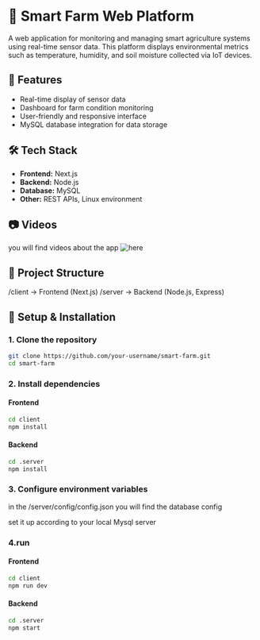 # 🌱 Smart Farm Web Platform

A web application for monitoring and managing smart agriculture systems using real-time sensor data. This platform displays environmental metrics such as temperature, humidity, and soil moisture collected via IoT devices.

## 🚀 Features

- Real-time display of sensor data
- Dashboard for farm condition monitoring
- User-friendly and responsive interface
- MySQL database integration for data storage

## 🛠️ Tech Stack

- **Frontend:** Next.js
- **Backend:** Node.js
- **Database:** MySQL
- **Other:** REST APIs, Linux environment

## 📷 Videos

you will find videos about the app ![here](https://drive.google.com/drive/folders/1SwDFYaZVVGH-_PVYmybZlgYjNL1-8dSf?usp=sharing)

## 📂 Project Structure

/client → Frontend (Next.js)
/server → Backend (Node.js, Express)


## 🔧 Setup & Installation

### 1. **Clone the repository**
```bash
git clone https://github.com/your-username/smart-farm.git
cd smart-farm
```

### 2.  Install dependencies


#### Frontend
```bash
cd client
npm install
```
#### Backend
```bash
cd .server
npm install
```

### 3. Configure environment variables


in the /server/config/config.json you will find the database config


set it up according to your local Mysql server

### 4.run

#### Frontend
```bash
cd client
npm run dev
```
#### Backend
```bash
cd .server
npm start
```


